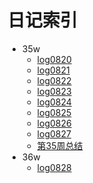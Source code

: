 # 日记索引

- 35w
    + [log0820](https://github.com/zhangshiyinrunwithcc/zsy.github.io/blob/master/log0820.mdown)
    + [log0821](https://github.com/zhangshiyinrunwithcc/zsy.github.io/blob/master/log0821.mdown)
    + [log0822](https://github.com/zhangshiyinrunwithcc/zsy.github.io/blob/master/log0822.mdown)
    + [log0823](https://github.com/zhangshiyinrunwithcc/zsy.github.io/blob/master/log0823.mdown)
    + [log0824](https://github.com/zhangshiyinrunwithcc/zsy.github.io/blob/master/log0824.mdown)
    + [log0825](https://github.com/zhangshiyinrunwithcc/zsy.github.io/blob/master/log0825.mdown)
    + [log0826](https://github.com/zhangshiyinrunwithcc/zsy.github.io/blob/master/log0826.mdown)
    + [log0827](https://github.com/zhangshiyinrunwithcc/zsy.github.io/blob/master/log0827.mdown)
    + [第35周总结](https://githb.com/zhangshiyinrunwithcc/zsy.github.io/blob/master/wk35review.mdown)
- 36w
    + [log0828](https://github.com/zhangshiyinrunwithcc/zsy.github.io/blob/master/log0828) 